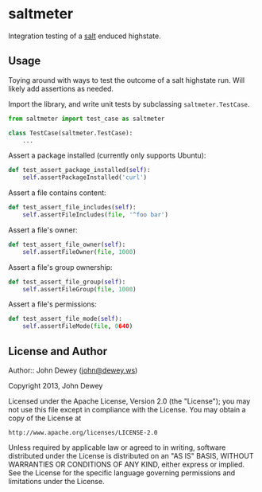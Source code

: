 # saltmeter

Integration testing of a [salt](https://github.com/saltstack/salt) enduced
highstate.

## Usage

Toying around with ways to test the outcome of a salt highstate run.
Will likely add assertions as needed.

Import the library, and write unit tests by subclassing `saltmeter.TestCase`.

```python
from saltmeter import test_case as saltmeter

class TestCase(saltmeter.TestCase):
    ...
```

Assert a package installed (currently only supports Ubuntu):

```python
def test_assert_package_installed(self):
    self.assertPackageInstalled('curl')
```

Assert a file contains content:

```python
def test_assert_file_includes(self):
    self.assertFileIncludes(file, '^foo bar')
```

Assert a file's owner:

```python
def test_assert_file_owner(self):
    self.assertFileOwner(file, 1000)
```

Assert a file's group ownership:

```python
def test_assert_file_group(self):
    self.assertFileGroup(file, 1000)
```

Assert a file's permissions:

```python
def test_assert_file_mode(self):
    self.assertFileMode(file, 0640)
```

## License and Author

Author:: John Dewey (<john@dewey.ws>)

Copyright 2013, John Dewey

Licensed under the Apache License, Version 2.0 (the "License");
you may not use this file except in compliance with the License.
You may obtain a copy of the License at

    http://www.apache.org/licenses/LICENSE-2.0

Unless required by applicable law or agreed to in writing, software
distributed under the License is distributed on an "AS IS" BASIS,
WITHOUT WARRANTIES OR CONDITIONS OF ANY KIND, either express or implied.
See the License for the specific language governing permissions and
limitations under the License.
